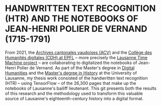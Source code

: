 <!-- # CahiersPolier

Using HTR Arthur Flor 

Situer les cahiers Polier historiquement 

Collaboration Lausanne Time Machine 

- Fichiers training
- Résultats prédictions -->

# HANDWRITTEN TEXT RECOGNITION (HTR) AND THE NOTEBOOKS OF JEAN-HENRI POLIER DE VERNAND (1715-1791)

From 2021, the [Archives cantonales vaudoises (ACV)](https://www.vd.ch/toutes-les-autorites/archives-cantonales-vaudoises-acv) and the [Collège des Humanités digitales (CDH) at EPFL](https://www.epfl.ch/schools/cdh/fr/) – more precisely the [Lausanne Time Machine project](https://www.epfl.ch/schools/cdh/lausanne-time-machine/fr/lausanne-time-machine/) –  are collaborating to digitalized the notebooks of Jean-Henri Polier de Vernand. As part of the Master's degree in [Digital Humanities](https://www.unil.ch/lettres/fr/home/menuinst/formations/master-en-humanites-numeriques.html) and the [Master's degree in History](https://www.unil.ch/hist/fr/home/menuinst/formations/maitrise-universitaire-1.html) at the University of Lausanne, my thesis work consisted of the handwritten text recognition (HTR) – using TensorFlow –  of the 26,300 pages that make up the notebooks of Lausanne's bailiff lieutenant. This git presents both the results of this research and the methodology used to transform this valuable source of Lausanne's eighteenth-century history into a digital format. 

